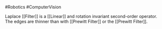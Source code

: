 #Robotics #ComputerVision 

Laplace [[Filter]] is a [[Linear]] and rotation invariant second-order operator. The edges are thinner than with [[Prewitt Filter]] or the [[Prewitt Filter]].